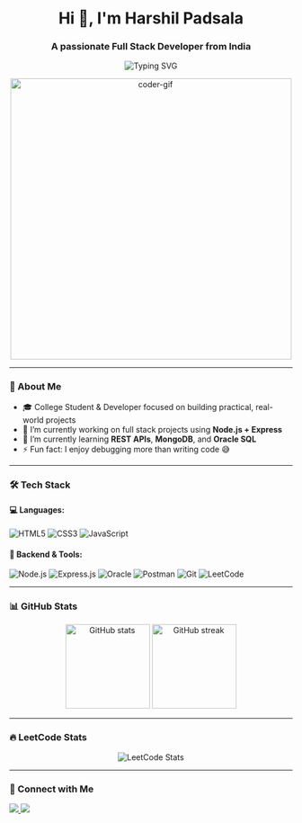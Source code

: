 <h1 align="center">Hi 👋, I'm Harshil Padsala</h1>
<h3 align="center">A passionate Full Stack Developer from India</h3>

<p align="center">
  <img src="https://readme-typing-svg.demolab.com?font=Fira+Code&duration=2500&pause=1000&center=true&vCenter=true&width=435&lines=Frontend+%2F+Backend+Developer;Node.js+%7C+Express+%7C+JavaScript;Clean+Code+%7C+Problem+Solver" alt="Typing SVG" />
</p>

<p align="center">
  <img src="https://cdn.dribbble.com/users/1162077/screenshots/3848914/media/320984a1dc6b5c12f9c9907c4515e88d.gif" alt="coder-gif" width="500" />
</p>

---

### 🌟 About Me

- 🎓 College Student & Developer focused on building practical, real-world projects  
- 🔭 I’m currently working on full stack projects using **Node.js + Express**  
- 🌱 I’m currently learning **REST APIs**, **MongoDB**, and **Oracle SQL**  
- ⚡ Fun fact: I enjoy debugging more than writing code 😅  

---

### 🛠️ Tech Stack

#### 💻 Languages:
![HTML5](https://img.shields.io/badge/HTML5-E34F26?style=for-the-badge&logo=html5&logoColor=white)
![CSS3](https://img.shields.io/badge/CSS3-1572B6?style=for-the-badge&logo=css3&logoColor=white)
![JavaScript](https://img.shields.io/badge/JavaScript-F7DF1E?style=for-the-badge&logo=javascript&logoColor=black)

#### 🚀 Backend & Tools:
![Node.js](https://img.shields.io/badge/Node.js-339933?style=for-the-badge&logo=nodedotjs&logoColor=white)
![Express.js](https://img.shields.io/badge/Express.js-000000?style=for-the-badge&logo=express&logoColor=white)
![Oracle](https://img.shields.io/badge/Oracle-F80000?style=for-the-badge&logo=oracle&logoColor=white)
![Postman](https://img.shields.io/badge/Postman-F76935?style=for-the-badge&logo=postman&logoColor=white)
![Git](https://img.shields.io/badge/Git-F05032?style=for-the-badge&logo=git&logoColor=white)
![LeetCode](https://img.shields.io/badge/LeetCode-FFA116?style=for-the-badge&logo=leetcode&logoColor=black)

---

### 📊 GitHub Stats

<p align="center">
  <img src="https://github-readme-stats.vercel.app/api?username=H-padsala&show_icons=true&theme=radical" alt="GitHub stats" height="150"/>
  <img src="https://github-readme-streak-stats.herokuapp.com/?user=H-padsala&theme=radical" alt="GitHub streak" height="150"/>
</p>

---

### 🔥 LeetCode Stats

<p align="center">
  <img src="https://leetcard.jacoblin.cool/Harshil_Padsala?theme=dark&font=Fira+Code&ext=heatmap" alt="LeetCode Stats" />
</p>

---

### 🔗 Connect with Me

<p>
  <a href="https://github.com/H-padsala" target="_blank">
    <img src="https://img.shields.io/badge/GitHub-100000?style=for-the-badge&logo=github&logoColor=white"/>
  </a>
  
  <a href="https://www.linkedin.com/in/harshil-padsala-9a5499284/" target="_blank">
    <img src="https://img.shields.io/badge/LinkedIn-0A66C2?style=for-the-badge&logo=linkedin&logoColor=white"/>
  </a>
</p>
